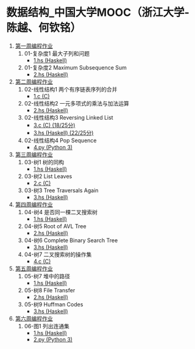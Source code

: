 # 数据结构_中国大学MOOC（浙江大学-陈越、何钦铭）

1. [第一周编程作业](第一周编程作业)
   1. 01-复杂度1 最大子列和问题
      * [1.hs (Haskell)](第一周编程作业/1.hs)
   1. 01-复杂度2 Maximum Subsequence Sum
      * [2.hs (Haskell)](第一周编程作业/2.hs)
1. [第二周编程作业](第二周编程作业)
   1. 02-线性结构1 两个有序链表序列的合并
      * [1.c (C)](第二周编程作业/1.c)
   1. 02-线性结构2 一元多项式的乘法与加法运算
      * [2.hs (Haskell)](第二周编程作业/2.hs)
   1. 02-线性结构3 Reversing Linked List
      * [3.c (C) (18/25分)](第二周编程作业/3.c)
      * [3.hs (Haskell) (22/25分)](第二周编程作业/3.hs)
   1. 02-线性结构4 Pop Sequence
      * [4.py (Python 3)](第二周编程作业/4.py)
1. [第三周编程作业](第三周编程作业)
   1. 03-树1 树的同构
      * [1.hs (Haskell)](第三周编程作业/1.hs)
   1. 03-树2 List Leaves
      * [2.c (C)](第三周编程作业/2.c)
   1. 03-树3 Tree Traversals Again
      * [3.hs (Haskell)](第三周编程作业/3.hs)
1. [第四周编程作业](第四周编程作业)
   1. 04-树4 是否同一棵二叉搜索树
      * [1.hs (Haskell)](第四周编程作业/1.hs)
   1. 04-树5 Root of AVL Tree
      * [2.hs (Haskell)](第四周编程作业/2.hs)
   1. 04-树6 Complete Binary Search Tree
      * [3.hs (Haskell)](第四周编程作业/3.hs)
   1. 04-树7 二叉搜索树的操作集
      * [4.c (C)](第四周编程作业/4.c)
1. [第五周编程作业](第五周编程作业)
   1. 05-树7 堆中的路径
      * [1.hs (Haskell)](第五周编程作业/1.hs)
   1. 05-树8 File Transfer
      * [2.hs (Haskell)](第五周编程作业/2.hs)
   1. 05-树9 Huffman Codes
      * [3.hs (Haskell)](第五周编程作业/3.hs)
1. [第六周编程作业](第五周编程作业)
   1. 06-图1 列出连通集
      * [1.hs (Haskell)](第六周编程作业/1.hs)
      * [2.py (Python 3)](第六周编程作业/2.py)
